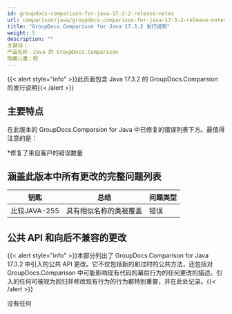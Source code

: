 ```yaml
---
id: groupdocs-comparison-for-java-17-3-2-release-notes
url: comparison/java/groupdocs-comparison-for-java-17-3-2-release-notes
title: "GroupDocs.Comparison for Java 17.3.2 发行说明"
weight: 5
description: ""
关键词：
产品名称：Java 的 GroupDocs.Comparison
隐藏儿童：假
---
```

{{< alert style="info" >}}此页面包含 Java 17.3.2 的 GroupDocs.Comparsion 的发行说明{{< /alert >}}

## 主要特点

在此版本的 GroupDocs.Comparsion for Java 中已修复的错误列表下方。最值得注意的是：

*修复了来自客户的错误数量

## 涵盖此版本中所有更改的完整问题列表

|钥匙 |总结 |问题类型 |
| --- | --- | --- |
|比较JAVA-255 |具有相似名称的类被覆盖 |错误 |

## 公共 API 和向后不兼容的更改

{{< alert style="info" >}}本部分列出了 GroupDocs.Comparison for Java 17.3.2 中引入的公共 API 更改。它不仅包括新的和过时的公共方法，还包括对 GroupDocs.Comparison 中可能影响现有代码的幕后行为的任何更改的描述。引入的任何可被视为回归并修改现有行为的行为都特别重要，并在此处记录。{{< /alert >}}

没有任何

